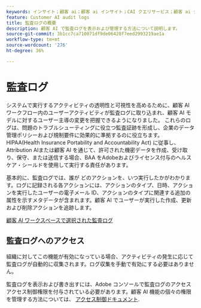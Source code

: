 ```yaml
---
keywords: インサイト；顧客 ai；顧客 ai インサイト；CAI クエリサービス；顧客 ai クエリ；顧客 ai スコア
feature: Customer AI audit logs
title: 監査ログの概要
description: 顧客 AI で監査ログを表示および管理する方法について説明します。
source-git-commit: 3b1cc7ca710071df9de06428f7eed2993219ae1a
workflow-type: tm+mt
source-wordcount: '276'
ht-degree: 36%

---
```


# 監査ログ

システムで実行するアクティビティの透明性と可視性を高めるために、顧客 AI ワークフロー内のユーザーアクティビティが監査ログに取り込まれ、顧客 AI モデルに対するユーザー主導の変更を把握できるようになりました。 これらのログは、問題のトラブルシューティングに役立つ監査証跡を形成し、企業のデータ管理ポリシーおよび規制要件に効果的に準拠するのに役立ちます。  HIPAA(Health Insurance Portability and Accountability Act) に従事し、Attribution AIまたは顧客 AI を通じて、許可された機密データを作成、受け取り、保守、または送信する場合、BAA をAdobeおよびライセンス付与のヘルスケア・シールドを使用して実行する責任があります。

基本的に、監査ログでは、誰が どのアクションを、いつ実行したかがわかります。ログに記録される各アクションには、アクションのタイプ、日時、アクションを実行したユーザーの電子メール ID、アクションのタイプに関連する追加の属性を示すメタデータが含まれます。顧客 AI でユーザーが実行した作成、更新および削除アクションを追跡します。

[顧客 AI ワークスペースで選択された監査ログ](../../customer-ai/images/data-governance/audit-logs-cai.png)

## 監査ログへのアクセス

組織に対してこの機能が有効になっている場合、アクティビティの発生に応じて監査ログが自動的に収集されます。ログ収集を手動で有効にする必要はありません。

監査ログを表示および書き出すには、Adobe コンソールで監査ログのアクセスアクセス制御権限を付与されている必要があります。顧客 AI 機能の個々の権限を管理する方法については、 [アクセス制御ドキュメント](../../customer-ai/user-guide/access-controls.md).